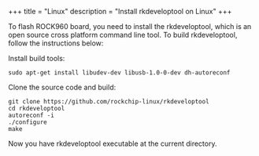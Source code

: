 +++
title = "Linux"
description = "Install rkdeveloptool on Linux"
+++

To flash ROCK960 board, you need to install the rkdeveloptool, which is an open source cross platform command line tool. To build rkdeveloptool, follow the instructions below:

Install build tools:

    sudo apt-get install libudev-dev libusb-1.0-0-dev dh-autoreconf

Clone the source code and build:

    git clone https://github.com/rockchip-linux/rkdeveloptool
    cd rkdeveloptool
    autoreconf -i
    ./configure
    make

Now you have rkdeveloptool executable at the current directory.
